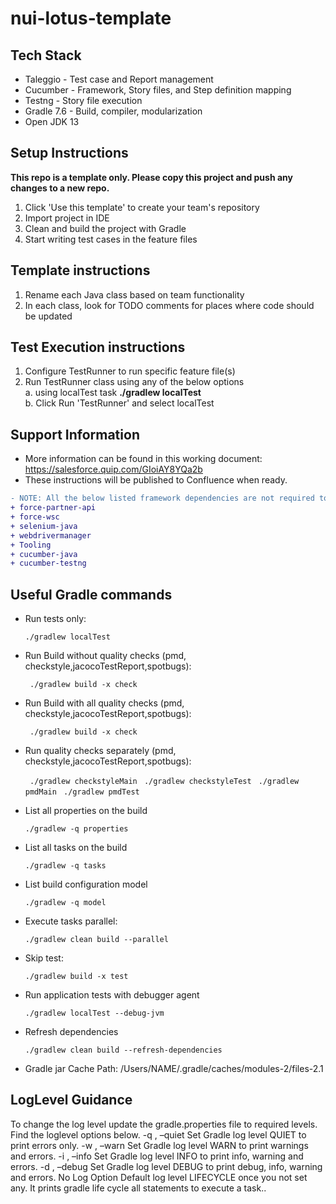 # nui-lotus-template

## Tech Stack
- Taleggio - Test case and Report management
- Cucumber - Framework, Story files, and Step definition mapping
- Testng - Story file execution
- Gradle 7.6 - Build, compiler, modularization
- Open JDK 13

## Setup Instructions
**This repo is a template only. Please copy this project and push any changes to a new repo.**
1. Click 'Use this template' to create your team's repository
2. Import project in IDE
4. Clean and build the project with Gradle
5. Start writing test cases in the feature files

## Template instructions
1. Rename each Java class based on team functionality
2. In each class, look for TODO comments for places where code should be updated

## Test Execution instructions
1. Configure TestRunner to run specific feature file(s)
2. Run TestRunner class using any of the below options \
   a. using localTest task **./gradlew localTest** \
   b. Click Run 'TestRunner'  and select localTest

## Support Information
- More information can be found in this working document: https://salesforce.quip.com/GIoiAY8YQa2b
- These instructions will be published to Confluence when ready.

```diff
- NOTE: All the below listed framework dependencies are not required to add in your pom.xml as dependency to compile the project.
+ force-partner-api
+ force-wsc
+ selenium-java
+ webdrivermanager
+ Tooling
+ cucumber-java
+ cucumber-testng
```

## Useful Gradle commands

* Run tests only:

  ```./gradlew localTest```

* Run Build without quality checks (pmd, checkstyle,jacocoTestReport,spotbugs):

  ``` ./gradlew build -x check```

* Run Build with all quality checks (pmd, checkstyle,jacocoTestReport,spotbugs):

  ``` ./gradlew build -x check```

* Run quality checks separately (pmd, checkstyle,jacocoTestReport,spotbugs):

  ``` ./gradlew checkstyleMain```
  ``` ./gradlew checkstyleTest```
  ``` ./gradlew pmdMain```
  ``` ./gradlew pmdTest```

* List all properties on the build

  ```./gradlew -q properties```

* List all tasks on the build

  ```./gradlew -q tasks```

* List build configuration model

  ```./gradlew -q model```

* Execute tasks parallel:

  ```./gradlew clean build --parallel```

* Skip test:

  ```./gradlew build -x test```

* Run application tests with debugger agent

  ```./gradlew localTest --debug-jvm```

* Refresh dependencies

  ```./gradlew clean build --refresh-dependencies```

* Gradle jar Cache Path:
/Users/NAME/.gradle/caches/modules-2/files-2.1


## LogLevel Guidance
To change the log level update the gradle.properties file to required levels. Find the loglevel options below.
  -q , –quiet	Set Gradle log level QUIET to print errors only.
  -w , –warn	Set Gradle log level WARN to print warnings and errors.
  -i , –info	Set Gradle log level INFO to print info, warning and errors.
  -d , –debug	Set Gradle log level DEBUG to print debug, info, warning and errors.
  No Log Option	Default log level LIFECYCLE once you not set any. It prints gradle life cycle all statements to execute a task..